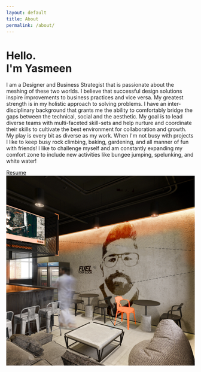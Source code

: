 ```yaml
---
layout: default
title: About
permalink: /about/
---
```


<div class="grid-x about">
  <div class="cell small-12 medium-6 about-header">
    <h1 class="about-title">Hello.<br/>I'm Yasmeen</h1>
    <div class="yazzy-line"></div>
    <p>I am a Designer and Business Strategist that is passionate about the meshing of these two worlds. I believe that successful design solutions inspire improvements to business practices and vice versa.
My greatest strength is in my holistic approach to solving problems. I have an inter-disciplinary background that grants me the ability to comfortably bridge the gaps between the technical, social and the aesthetic.  My goal is to lead diverse teams with multi-faceted skill-sets and help nurture and coordinate their skills to cultivate the best environment for collaboration and growth.
My play is every bit as diverse as my work.  When I'm not busy with projects I like to keep busy rock climbing, baking, gardening, and all manner of fun with friends!  I like to challenge myself and am constantly expanding my comfort zone to include new activities like bungee jumping, spelunking, and white water!
    </p>
    <a class="button" href="../img/resume.pdf">
        Resume
    </a>
  </div>
  <div class="cell small-12 medium-6">
    <img src="/img/yasmeen.png" alt="Photo of Yasmeen">
  </div>
</div>
